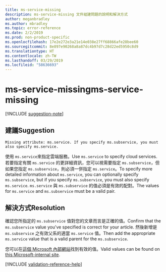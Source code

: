 ```yaml
---
title: ms-service-missing
description: ms-service-missing 文件組建問題的說明和解決方式
author: meganbradley
ms.author: mbradley
ms.topic: error-reference
ms.date: 2/2/2019
ms.prod: non-product-specific
ms.openlocfilehash: 17e2e272e3a21e14e038e27ff68866afe28bee60
ms.sourcegitcommit: 8e897e90268a8a87dc4b97d7c28d22ed5950c8d9
ms.translationtype: HT
ms.contentlocale: zh-TW
ms.lasthandoff: 03/29/2019
ms.locfileid: "58636693"
---
```

# <a name="ms-service-missing"></a><span data-ttu-id="2f697-103">ms-service-missing</span><span class="sxs-lookup"><span data-stu-id="2f697-103">ms-service-missing</span></span>

[!INCLUDE [suggestion-note](includes/suggestion-note.md)]

## <a name="suggestion"></a><span data-ttu-id="2f697-104">建議</span><span class="sxs-lookup"><span data-stu-id="2f697-104">Suggestion</span></span>

`Missing attribute: ms.service. If you specify ms.subservice, you must also specify ms.service.`

<span data-ttu-id="2f697-105">使用 `ms.service`來指定雲端服務。</span><span class="sxs-lookup"><span data-stu-id="2f697-105">Use `ms.service` to specify cloud services.</span></span> <span data-ttu-id="2f697-106">若要指定有關 `ms.service` 的更詳細資訊，您可以視需要指定 `ms.subservice`，但如果您指定 `ms.subservice`，則必須一併指定 `ms.service`。</span><span class="sxs-lookup"><span data-stu-id="2f697-106">To specify more detailed information about `ms.service`, you can optionally specify `ms.subservice`, but if you specify `ms.subservice`, you must also specify `ms.service`.</span></span> <span data-ttu-id="2f697-107">`ms.service` 與 `ms.subservice` 的值必須是有效的配對。</span><span class="sxs-lookup"><span data-stu-id="2f697-107">The values for `ms.service` and `ms.subservice` must be a valid pair.</span></span>

## <a name="resolution"></a><span data-ttu-id="2f697-108">解決方式</span><span class="sxs-lookup"><span data-stu-id="2f697-108">Resolution</span></span>

<span data-ttu-id="2f697-109">確認您所指定的 `ms.subservice` 值對您的文章而言是正確的值。</span><span class="sxs-lookup"><span data-stu-id="2f697-109">Confirm that the `ms.subservice` value you've specified is correct for your article.</span></span> <span data-ttu-id="2f697-110">然後新增是 `ms.subservice` 之有效父系的適當 `ms.service` 值。</span><span class="sxs-lookup"><span data-stu-id="2f697-110">Then add the appropriate `ms.service` value that is a valid parent for the `ms.subservice`.</span></span>

<span data-ttu-id="2f697-111">您可以在[這個 Microsoft 內部網站](https://docsmetadatatool.azurewebsites.net/allowlists)找到有效的值。</span><span class="sxs-lookup"><span data-stu-id="2f697-111">Valid values can be found on [this Microsoft-internal site](https://docsmetadatatool.azurewebsites.net/allowlists).</span></span>

<!--make sure to add this file to your includes folder and verify the path-->
[!INCLUDE [validation-reference-help](includes/validation-reference-help.md)]
